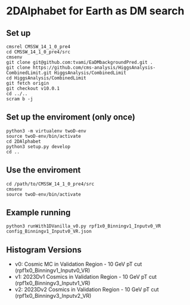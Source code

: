 # 2DAlphabet for Earth as DM search

## Set up
```
cmsrel CMSSW_14_1_0_pre4
cd CMSSW_14_1_0_pre4/src
cmsenv
git clone git@github.com:tvami/EaDMbackgroundPred.git .
git clone https://github.com/cms-analysis/HiggsAnalysis-CombinedLimit.git HiggsAnalysis/CombinedLimit
cd HiggsAnalysis/CombinedLimit
git fetch origin
git checkout v10.0.1
cd ../..
scram b -j
```

## Set up the enviroment (only once)
```
python3 -m virtualenv twoD-env
source twoD-env/bin/activate
cd 2DAlphabet
python3 setup.py develop
cd ..
```

## Use the enviroment 
```
cd /path/to/CMSSW_14_1_0_pre4/src
cmsenv
source twoD-env/bin/activate
```

## Example running
```
python3 runWith1DVanilla_v0.py rpf1x0_Binningv1_Inputv0_VR config_Binningv1_Inputv0_VR.json
```

## Histogram Versions

- v0: Cosmic MC in Validation Region - 10 GeV pT cut (rpf1x0_Binningv1_Inputv0_VR)
- v1: 2023Dv1 Cosmics in Validation Region - 10 GeV pT cut (rpf1x0_Binningv3_Inputv1_VR)
- v2: 2023Dv2 Cosmics in Validation Region - 10 GeV pT cut (rpf1x0_Binningv3_Inputv2_VR)
